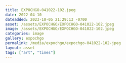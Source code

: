 ```yaml
---
title: EXPOCHGO-041022-102.jpeg
date: 2022-04-10
dateadded: 2023-10-05 21:29:13 -0700
asset: /assets/EXPOCHGO/EXPOCHGO-041022-102.jpeg
image: /assets/EXPOCHGO/EXPOCHGO-041022-102.jpeg
categories: image
gallery: expochgo
permalink: /media/expochgo/expochgo-041022-102-jpeg
layout: asset
tags: ["art", "times"]
--- 
```

